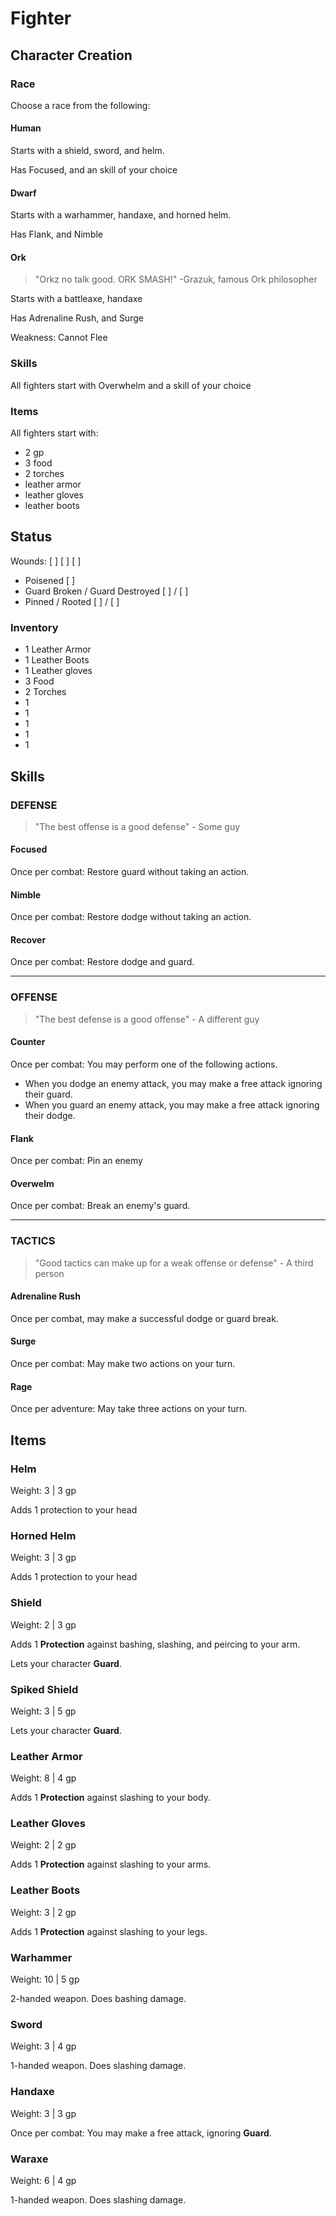 # Fighter

## Character Creation

### Race

Choose a race from the following:

#### Human

Starts with a shield, sword, and helm.

Has Focused, and an skill of your choice



#### Dwarf

Starts with a warhammer, handaxe, and horned helm.

Has Flank, and Nimble



#### Ork

> "Orkz no talk good. ORK SMASH!" -Grazuk, famous Ork philosopher

Starts with a battleaxe, handaxe 

Has Adrenaline Rush, and Surge

Weakness: Cannot Flee

### Skills

All fighters start with Overwhelm and a skill of your choice

### Items

All fighters start with:

* 2 gp
* 3 food
* 2 torches
* leather armor
* leather gloves
* leather boots

## Status

Wounds: [ ] [ ] [ ]

* Poisened [ ]
* Guard Broken / Guard Destroyed [ ] / [ ]
* Pinned / Rooted [ ] / [ ]

### Inventory
* 1 Leather Armor
* 1 Leather Boots
* 1 Leather gloves
* 3 Food
* 2 Torches
* 1
* 1
* 1
* 1
* 1

## Skills

### DEFENSE

> "The best offense is a good defense" - Some guy

#### Focused

Once per combat: Restore guard without taking an action.

#### Nimble

Once per combat: Restore dodge without taking an action.

#### Recover

Once per combat: Restore dodge and guard.

---

### OFFENSE

> "The best defense is a good offense" - A different guy

#### Counter

Once per combat:  You may perform one of the following actions.

* When you dodge an enemy attack, you may make a free attack ignoring their guard.
* When you guard an enemy attack, you may make a free attack ignoring their dodge.

#### Flank

Once per combat: Pin an enemy

#### Overwelm

Once per combat: Break an enemy's guard.

---

### TACTICS

> "Good tactics can make up for a weak offense or defense" - A third person

#### Adrenaline Rush

Once per combat, may make a successful dodge or guard break.

#### Surge

Once per combat: May make two actions on your turn.

#### Rage

Once per adventure: May take three actions on your turn.

## Items

### Helm

Weight: 3 | 3 gp

Adds 1 protection to your head

### Horned Helm

Weight: 3 | 3 gp

Adds 1 protection to your head

### Shield

Weight: 2 | 3 gp

Adds 1 **Protection** against bashing, slashing, and peircing to your arm.

Lets your character **Guard**.

### Spiked Shield

Weight: 3 | 5 gp

Lets your character **Guard**.

### Leather Armor

Weight: 8 | 4 gp

Adds 1 **Protection** against slashing to your body.

### Leather Gloves

Weight: 2 | 2 gp

Adds 1 **Protection** against slashing to your arms.

### Leather Boots

Weight: 3 | 2 gp

Adds 1 **Protection** against slashing to your legs.

### Warhammer

Weight: 10 | 5 gp

2-handed weapon. Does bashing damage.

### Sword

Weight: 3 | 4 gp

1-handed weapon. Does slashing damage.

### Handaxe

Weight: 3 | 3 gp

Once per combat: You may make a free attack, ignoring **Guard**.

### Waraxe

Weight: 6 | 4 gp

1-handed weapon. Does slashing damage.

